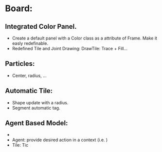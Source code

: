 # Board:

## Integrated Color Panel.

- Create a default panel with a Color class as a attribute of Frame.
Make it easly redefinable.
- Redefined Tile and Joint Drawing: DrawTile: Trace + Fill...

## Particles:

- Center, radius, ...

## Automatic Tile:

- Shape update with a radius.
- Segment automatic tag.


## Agent Based Model:

- 
- Agent: provide desired action in a context (i.e. )
- Tile: Tic
